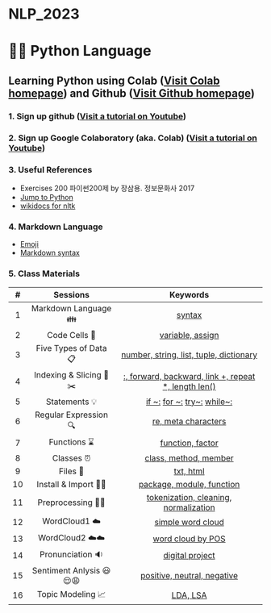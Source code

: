 # NLP_2023 

# 🐹🍦 **Python Language**

## **Learning Python** using **Colab** ([Visit Colab homepage](https://colab.research.google.com/?utm_source=scs-index)) and **Github** ([Visit Github homepage](https://github.com/))

### **1. Sign up github** ([Visit a tutorial on Youtube](https://www.youtube.com/watch?v=c-NikCpec7U))
### **2. Sign up Google Colaboratory** (aka. Colab) ([Visit a tutorial on Youtube](https://www.youtube.com/watch?v=2X_EU18OeYM))

### **3. Useful References**
- Exercises 200 파이썬200제 by 장삼용. 정보문화사 2017
- [Jump to Python](https://wikidocs.net/book/1)
- [wikidocs for nltk](https://wikidocs.net/21667)

### **4. Markdown Language**
* [Emoji](https://gist.github.com/rxaviers/7360908)
* [Markdown syntax](https://www.markdownguide.org/basic-syntax/)

### **5. Class Materials**
| # | Sessions | Keywords | 
|:--:|:--:|:--:|
| 1 | Markdown Language 👪  | [syntax](https://github.com/ms624atyale/NLP_2024/blob/main/0_MarkDown4README_md.ipynb)|  
| 2 | Code Cells 🐾 | [variable, assign](https://github.com/ms624atyale/NLP_2024/blob/main/1_CodeCells_Basic.ipynb)|  
| 3 | Five Types of Data 📋 | [number, string, list, tuple, dictionary](https://github.com/ms624atyale/NLP_2023/blob/main/2_FiveTypesofData.ipynb)|  
| 4 | Indexing & Slicing 📌✂️ | [:, forward, backward, link +, repeat *, length len()](https://github.com/ms624atyale/NLP_2023/blob/main/3_Indexing_Slicing.ipynb)|
| 5 | Statements 💡 | [if ~:](https://github.com/ms624atyale/NLP_2023/blob/main/4_1_IfStatement.ipynb) [ for ~:](https://github.com/ms624atyale/NLP_2023/blob/main/4_2_ForStatement.ipynb) [try~:](https://github.com/ms624atyale/NLP_2023/blob/main/4_3_tryExceptElse_Statement.ipynb) [while~:](https://github.com/ms624atyale/NLP_2023/blob/main/4_4_WhileStatementwContinueBreak.ipynb)|
| 6 | Regular Expression 🔍 | [re, meta characters](https://github.com/ms624atyale/NLP_2023/blob/main/5_RegularExpression.ipynb)|  
| 7 | Functions ⌛ | [function, factor](https://github.com/ms624atyale/NLP_2023/blob/main/6_DefiningFunctions.ipynb)|  
| 8 | Classes ⏰ | [class, method, member](https://github.com/ms624atyale/NLP_2023/blob/main/7_Class_Method_Member_Object.ipynb)|  
| 9 | Files 💾 | [txt, html](https://github.com/ms624atyale/NLP_2023/blob/main/8_ReadTxtFilesImportingfrom_html.ipynb)|
| 10| Install & Import 🎁🚀| [package, module, function](https://github.com/ms624atyale/NLP_2024/blob/main/9_InstallPackages_ImportModlues_CallFunctions_chatGPT.ipynb)|
| 11| Preprocessing 🔨🔧| [tokenization, cleaning, normalization](https://github.com/ms624atyale/NLP_2024/blob/main/10_Tokenization_VariousWays.ipynb)|
| 12| WordCloud1 ☁️| [simple word cloud](https://github.com/ms624atyale/NLP_2024/blob/main/0_Wordcloud_Tutorial_aboutDaejeon.ipynb)|
| 13| WordCloud2 ☁️☁️| [word cloud by POS](https://github.com/ms624atyale/NLP_2024/blob/main/12_WordClouds_SortedbyPOS.ipynb)|
| 14| Pronunciation 🔉| [digital project](https://github.com/ms624atyale/NLP_2024/blob/main/0_SelfTaught_Voca_Pronunciation.ipynb)
| 15| Sentiment Anlysis 😃😌😩| [positive, neutral, negative](https://github.com/ms624atyale/NLP_2024/blob/main/13_SentimentAnalysis_HarryPotter_AllSevenCopiesIncluded.ipynb)|
| 16| Topic Modeling 📈 | [LDA, LSA]()|

